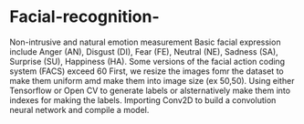 # Facial-recognition- 
Non-intrusive and natural emotion measurement
Basic facial expression include Anger (AN), Disgust (DI), Fear (FE), Neutral (NE), Sadness (SA), Surprise (SU), Happiness (HA). 
Some versions of the facial action coding system (FACS) exceed 60
First, we resize the images fomr the dataset to make them uniform amd make them into image size (ex 50,50). Using either Tensorflow or Open CV to generate labels or alsternatively make them into indexes for making the labels.
Importing Conv2D to build a convolution neural network and compile a model.
